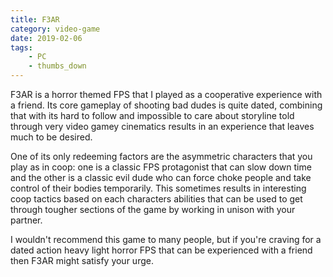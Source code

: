 ```yaml
---
title: F3AR
category: video-game
date: 2019-02-06
tags:
    - PC
    - thumbs_down
---
```

F3AR is a horror themed FPS that I played as a cooperative experience with a friend. Its core gameplay of shooting bad dudes is quite dated, combining that with its hard to follow and impossible to care about storyline told through very video gamey cinematics results in an experience that leaves much to be desired.

One of its only redeeming factors are the asymmetric characters that you play as in coop: one is a classic FPS protagonist that can slow down time and the other is a classic evil dude who can force choke people and take control of their bodies temporarily. This sometimes results in interesting coop tactics based on each characters abilities that can be used to get through tougher sections of the game by working in unison with your partner.

I wouldn't recommend this game to many people, but if you're craving for a dated action heavy light horror FPS that can be experienced with a friend then F3AR might satisfy your urge.
